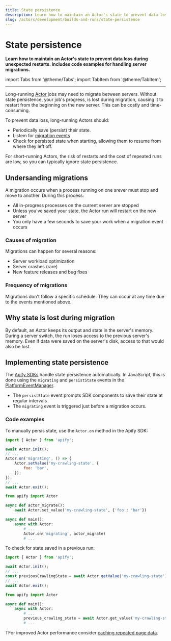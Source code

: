 ```yaml
---
title: State persistence
description: Learn how to maintain an Actor's state to prevent data loss during unexpected restarts. Includes code examples for handling server migrations.
slug: /actors/development/builds-and-runs/state-persistence
---
```


# [](#state-persistence)State persistence

**Learn how to maintain an Actor's state to prevent data loss during unexpected restarts. Includes code examples for handling server migrations.**

import Tabs from '@theme/Tabs';
import TabItem from '@theme/TabItem';

---

Long-running [Actor](../../index.mdx) jobs may need to migrate between servers. Without state persistence, your job's progress, is lost during migration, causing it to restart from the beginning on the new server. This can be costly and time-consuming.

To prevent data loss, long-running Actors should:

- Periodically save (persist) their state.
- Listem for [migration events](/sdk/js/api/apify/class/PlatformEventManager)
- Check for persisted state when starting, allowing them to resume from where they left off.

For short-running Actors, the risk of restarts and the cost of repeated runs are low, so you can typically ignore state persistence.

## Undersanding migrations

A migration occurs when a process running on one srever must stop and move to another. During this process:

- All in-progress processes on the current server are stopped
- Unless you've saved your state, the Actor run will restart on the new server
- You only have a few seconds to save your work when a migration event occurs

### Causes of migration

Migrations can happen for several reasons:

- Server workload optimization
- Server crashes (rare)
- New feature releases and bug fixes

### Frequency of migrations

Migrations don't follow a specific schedule. They can occur at any time due to the events mentioned above.

## Why state is lost during migration

By default, an Actor keeps its output and state in the server's memory. During a server switch, the run loses access to the previous server's memory. Even if data were saved on the server's disk, access to that would also be lost.

## Implementing state persistence

The [Apify SDKs](/sdk) handle state persistence automatically. In JavaScript, this is done using the `migrating` and `persistState` events in the [PlatformEventManager](/sdk/js/api/apify/class/PlatformEventManager).

- The `persistState` event prompts SDK components to save their state at regular intervals
- The `migrating` event is triggered just before a migration occurs.

### Code examples

To manually persis state, use the `Actor.on` method in the Apify SDK:

<Tabs groupId="main">
<TabItem value="JavaScript" label="JavaScript">

```js
import { Actor } from 'apify';

await Actor.init();
// ...
Actor.on('migrating', () => {
    Actor.setValue('my-crawling-state', {
        foo: 'bar',
    });
});
// ...
await Actor.exit();
```

</TabItem>
<TabItem value="Python" label="Python">

```python
from apify import Actor

async def actor_migrate():
    await Actor.set_value('my-crawling-state', {'foo': 'bar'})

async def main():
    async with Actor:
        # ...
        Actor.on('migrating', actor_migrate)
        # ...
```

</TabItem>
</Tabs>

To check for state saved in a previous run:

<Tabs groupId="main">
<TabItem value="JavaScript" label="JavaScript">

```js
import { Actor } from 'apify';

await Actor.init();
// ...
const previousCrawlingState = await Actor.getValue('my-crawling-state') || {};
// ...
await Actor.exit();
```

</TabItem>
<TabItem value="Python" label="Python">

```python
from apify import Actor

async def main():
    async with Actor:
        # ...
        previous_crawling_state = await Actor.get_value('my-crawling-state')
        # ...
```

</TabItem>
</Tabs>

TFor improved Actor performance consider [caching repeated page data](/academy/expert-scraping-with-apify/saving-useful-stats).
